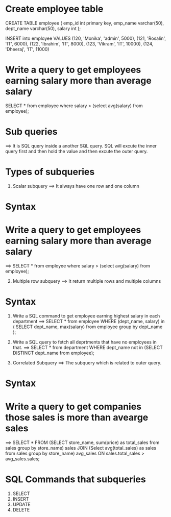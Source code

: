 # Create employee table
CREATE TABLE employee
(
    emp_id int primary key,
    emp_name varchar(50),
    dept_name varchar(50),
    salary int
);

INSERT into employee
VALUES (120, 'Monika', 'admin', 5000),
(121, 'Rosalin', 'IT', 6000),
(122, 'Ibrahim', 'IT', 8000),
(123, 'Vikram', 'IT', 10000),
(124, 'Dheeraj', 'IT', 11000)


# Write a query to get employees earning salary more than average salary
SELECT * 
from employee 
where salary > (select avg(salary) from employee);


# Sub queries
==> It is SQL query inside a another SQL query. SQL will excute the inner query first and then hold the value and then excute the outer query.

# Types of subqueries
1. Scalar subquery
==> It always have one row and one column
# Syntax
# Write a query to get employees earning salary more than average salary
==> SELECT * from employee 
    where salary > (select avg(salary) from employee);

2. Multiple row subquery
==> It return multiple rows and multiple columns
# Syntax
1. Write a SQL command to get employee earning highest salary in each department 
==> SELECT * from employee
    WHERE (dept_name, salary) in (
        SELECT dept_name, max(salary) from employee group by dept_name
    );
2. Write a SQL query to fetch all deprtments that have no employees in that.
==> SELECT * from department
    WHERE dept_name not in (SELECT DISTINCT dept_name from employee);

3. Correlated Subquery
==> The subquery which is related to outer query.
# Syntax
# Write a query to get companies those sales is more than avearge sales
==> SELECT * 
    FROM (SELECT store_name, sum(price) as total_sales
        from sales group by store_name) sales
    JOIN (Select avg(total_sales) as sales
        from sales group by store_name) avg_sales
    ON sales.total_sales > avg_sales.sales;


# SQL Commands that subqueries
1. SELECT
2. INSERT
3. UPDATE
4. DELETE




